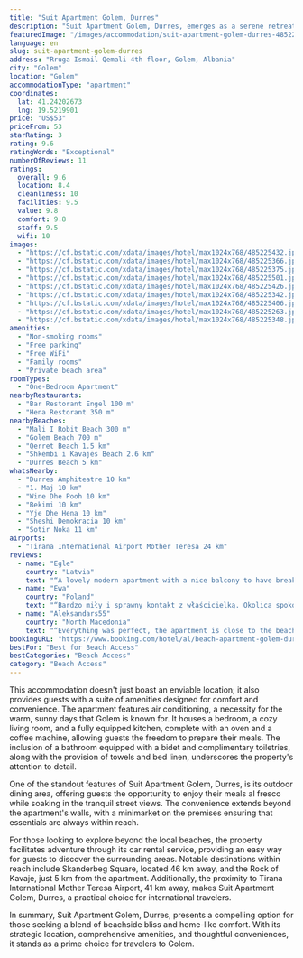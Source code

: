 ```yaml
---
title: "Suit Apartment Golem, Durres"
description: "Suit Apartment Golem, Durres, emerges as a serene retreat in the vibrant heart of Golem, offering guests a unique blend of convenience and tranquility."
featuredImage: "/images/accommodation/suit-apartment-golem-durres-485225432.jpg"
language: en
slug: suit-apartment-golem-durres
address: "Rruga Ismail Qemali 4th floor, Golem, Albania"
city: "Golem"
location: "Golem"
accommodationType: "apartment"
coordinates:
  lat: 41.24202673
  lng: 19.5219901
price: "US$53"
priceFrom: 53
starRating: 3
rating: 9.6
ratingWords: "Exceptional"
numberOfReviews: 11
ratings:
  overall: 9.6
  location: 8.4
  cleanliness: 10
  facilities: 9.5
  value: 9.8
  comfort: 9.8
  staff: 9.5
  wifi: 10
images:
  - "https://cf.bstatic.com/xdata/images/hotel/max1024x768/485225432.jpg?k=8f2fde365a7fa7c33ab9be56709dea21a948f013af4451229bb432fc2ff1aad4&o=&hp=1"
  - "https://cf.bstatic.com/xdata/images/hotel/max1024x768/485225366.jpg?k=025d8b8daa5bd0a240b4b5c040e0fd5a690702529766efe115f98f1a14b44e6a&o=&hp=1"
  - "https://cf.bstatic.com/xdata/images/hotel/max1024x768/485225375.jpg?k=18f4a331fbb15d5df3f763fc70eb724b599d733e802f6751fe33d4e64383bd03&o=&hp=1"
  - "https://cf.bstatic.com/xdata/images/hotel/max1024x768/485225501.jpg?k=0be9a6fa6a11ade37d3e2a58b11b4017baf2e63e608dfbcf42271ed471b5639b&o=&hp=1"
  - "https://cf.bstatic.com/xdata/images/hotel/max1024x768/485225426.jpg?k=4fb0bc5dd3e111608eefb348daf96b239277b8fb7ea35b0706e9edbe0a5ae2ba&o=&hp=1"
  - "https://cf.bstatic.com/xdata/images/hotel/max1024x768/485225342.jpg?k=59187022dcfafde48f08979a1f88a0d30e015b1831aca22693254d0ccf87e8fc&o=&hp=1"
  - "https://cf.bstatic.com/xdata/images/hotel/max1024x768/485225406.jpg?k=7a83e523e9f974ce4daea912a08601a0a65555efa7e57d1609921f8d199a1801&o=&hp=1"
  - "https://cf.bstatic.com/xdata/images/hotel/max1024x768/485225263.jpg?k=7f7b71c3a9879db83844974e51c1470e309b6551ecf8048847db93d9d8bc2de9&o=&hp=1"
  - "https://cf.bstatic.com/xdata/images/hotel/max1024x768/485225348.jpg?k=c643d6db01844ed7432cb0ab515e54bd382b29b430a0aed50cd7534185f483fc&o=&hp=1"
amenities:
  - "Non-smoking rooms"
  - "Free parking"
  - "Free WiFi"
  - "Family rooms"
  - "Private beach area"
roomTypes:
  - "One-Bedroom Apartment"
nearbyRestaurants:
  - "Bar Restorant Engel 100 m"
  - "Hena Restorant 350 m"
nearbyBeaches:
  - "Mali I Robit Beach 300 m"
  - "Golem Beach 700 m"
  - "Qerret Beach 1.5 km"
  - "Shkëmbi i Kavajës Beach 2.6 km"
  - "Durres Beach 5 km"
whatsNearby:
  - "Durres Amphiteatre 10 km"
  - "1. Maj 10 km"
  - "Wine Dhe Pooh 10 km"
  - "Bekimi 10 km"
  - "Yje Dhe Hena 10 km"
  - "Sheshi Demokracia 10 km"
  - "Sotir Noka 11 km"
airports:
  - "Tirana International Airport Mother Teresa 24 km"
reviews:
  - name: "Egle"
    country: "Latvia"
    text: "“A lovely modern apartment with a nice balcony to have breakfast or just to relax. Well equipped. Really comfortable beds. The host was very flexible with arrival and departure times.”"
  - name: "Ewa"
    country: "Poland"
    text: "“Bardzo miły i sprawny kontakt z właścicielką. Okolica spokojna, dużo hoteli i knajpek, blisko do plaży. Apartament znajduje się na 4 piętrze stosunkowo nowego budynku mieszkalnego. Bardzo wygodne łóżka, klimatyzatory w obu pokojach, wygodna łazienka.”"
  - name: "Aleksandars55"
    country: "North Macedonia"
    text: "“Everything was perfect, the apartment is close to the beach, and it has everything you might need while staying there. I would recommend it to anyone”"
bookingURL: "https://www.booking.com/hotel/al/beach-apartment-golem-durres-golem.en-gb.html?aid=8035640"
bestFor: "Best for Beach Access"
bestCategories: "Beach Access"
category: "Beach Access"
---
```


This accommodation doesn't just boast an enviable location; it also provides guests with a suite of amenities designed for comfort and convenience. The apartment features air conditioning, a necessity for the warm, sunny days that Golem is known for. It houses a bedroom, a cozy living room, and a fully equipped kitchen, complete with an oven and a coffee machine, allowing guests the freedom to prepare their meals. The inclusion of a bathroom equipped with a bidet and complimentary toiletries, along with the provision of towels and bed linen, underscores the property's attention to detail.

One of the standout features of Suit Apartment Golem, Durres, is its outdoor dining area, offering guests the opportunity to enjoy their meals al fresco while soaking in the tranquil street views. The convenience extends beyond the apartment's walls, with a minimarket on the premises ensuring that essentials are always within reach.

For those looking to explore beyond the local beaches, the property facilitates adventure through its car rental service, providing an easy way for guests to discover the surrounding areas. Notable destinations within reach include Skanderbeg Square, located 46 km away, and the Rock of Kavaje, just 5 km from the apartment. Additionally, the proximity to Tirana International Mother Teresa Airport, 41 km away, makes Suit Apartment Golem, Durres, a practical choice for international travelers.

In summary, Suit Apartment Golem, Durres, presents a compelling option for those seeking a blend of beachside bliss and home-like comfort. With its strategic location, comprehensive amenities, and thoughtful conveniences, it stands as a prime choice for travelers to Golem.